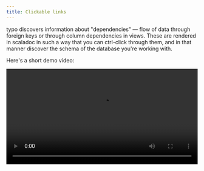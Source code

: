 ```yaml
---
title: Clickable links
---
```


typo discovers information about "dependencies" — flow of data through foreign keys or through column dependencies in views.
These are rendered in scaladoc in such a way that you can ctrl-click through them, and in that manner discover the schema of the database you're working with.

Here's a short demo video:

<video
width="100%"
controls
autoplay="autoplay"
src="https://github.com/oyvindberg/typo/assets/247937/df5942d3-0b06-4df1-aee6-adb49c098997"
/>

